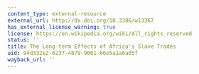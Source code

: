 ```yaml
---
content_type: external-resource
external_url: http://dx.doi.org/10.3386/w13367
has_external_license_warning: true
license: https://en.wikipedia.org/wiki/All_rights_reserved
status: ''
title: The Long-term Effects of Africa's Slave Trades
uid: 94d332e2-0237-4879-9061-66e5a1a6a05f
wayback_url: ''
---
```

